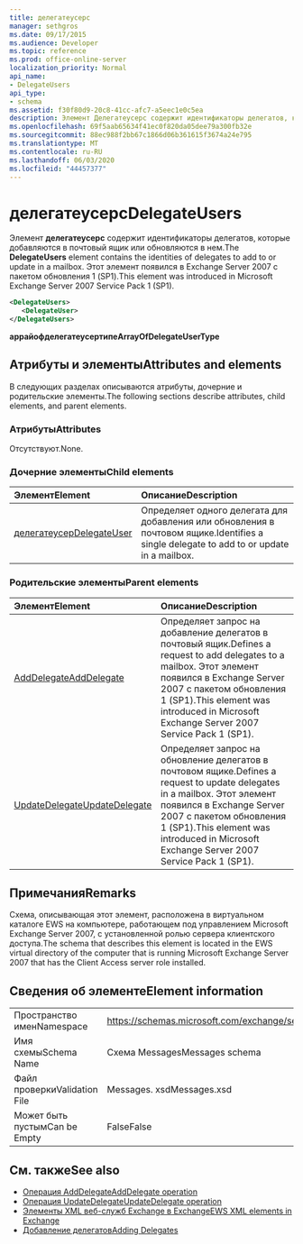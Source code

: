 ```yaml
---
title: делегатеусерс
manager: sethgros
ms.date: 09/17/2015
ms.audience: Developer
ms.topic: reference
ms.prod: office-online-server
localization_priority: Normal
api_name:
- DelegateUsers
api_type:
- schema
ms.assetid: f30f80d9-20c8-41cc-afc7-a5eec1e0c5ea
description: Элемент Делегатеусерс содержит идентификаторы делегатов, которые добавляются в почтовый ящик или обновляются в нем. Этот элемент появился в Exchange Server 2007 с пакетом обновления 1 (SP1).
ms.openlocfilehash: 69f5aab65634f41ec0f820da05dee79a300fb32e
ms.sourcegitcommit: 88ec988f2bb67c1866d06b361615f3674a24e795
ms.translationtype: MT
ms.contentlocale: ru-RU
ms.lasthandoff: 06/03/2020
ms.locfileid: "44457377"
---
```

# <a name="delegateusers"></a><span data-ttu-id="eac0e-104">делегатеусерс</span><span class="sxs-lookup"><span data-stu-id="eac0e-104">DelegateUsers</span></span>

<span data-ttu-id="eac0e-105">Элемент **делегатеусерс** содержит идентификаторы делегатов, которые добавляются в почтовый ящик или обновляются в нем.</span><span class="sxs-lookup"><span data-stu-id="eac0e-105">The **DelegateUsers** element contains the identities of delegates to add to or update in a mailbox.</span></span> <span data-ttu-id="eac0e-106">Этот элемент появился в Exchange Server 2007 с пакетом обновления 1 (SP1).</span><span class="sxs-lookup"><span data-stu-id="eac0e-106">This element was introduced in Microsoft Exchange Server 2007 Service Pack 1 (SP1).</span></span> 
  
```xml
<DelegateUsers>
   <DelegateUser>
</DelegateUsers>
```

<span data-ttu-id="eac0e-107">**аррайофделегатеусертипе**</span><span class="sxs-lookup"><span data-stu-id="eac0e-107">**ArrayOfDelegateUserType**</span></span>

## <a name="attributes-and-elements"></a><span data-ttu-id="eac0e-108">Атрибуты и элементы</span><span class="sxs-lookup"><span data-stu-id="eac0e-108">Attributes and elements</span></span>

<span data-ttu-id="eac0e-109">В следующих разделах описываются атрибуты, дочерние и родительские элементы.</span><span class="sxs-lookup"><span data-stu-id="eac0e-109">The following sections describe attributes, child elements, and parent elements.</span></span>
  
### <a name="attributes"></a><span data-ttu-id="eac0e-110">Атрибуты</span><span class="sxs-lookup"><span data-stu-id="eac0e-110">Attributes</span></span>

<span data-ttu-id="eac0e-111">Отсутствуют.</span><span class="sxs-lookup"><span data-stu-id="eac0e-111">None.</span></span>
  
### <a name="child-elements"></a><span data-ttu-id="eac0e-112">Дочерние элементы</span><span class="sxs-lookup"><span data-stu-id="eac0e-112">Child elements</span></span>

|<span data-ttu-id="eac0e-113">**Элемент**</span><span class="sxs-lookup"><span data-stu-id="eac0e-113">**Element**</span></span>|<span data-ttu-id="eac0e-114">**Описание**</span><span class="sxs-lookup"><span data-stu-id="eac0e-114">**Description**</span></span>|
|:-----|:-----|
|[<span data-ttu-id="eac0e-115">делегатеусер</span><span class="sxs-lookup"><span data-stu-id="eac0e-115">DelegateUser</span></span>](delegateuser.md) <br/> |<span data-ttu-id="eac0e-116">Определяет одного делегата для добавления или обновления в почтовом ящике.</span><span class="sxs-lookup"><span data-stu-id="eac0e-116">Identifies a single delegate to add to or update in a mailbox.</span></span>  <br/> |
   
### <a name="parent-elements"></a><span data-ttu-id="eac0e-117">Родительские элементы</span><span class="sxs-lookup"><span data-stu-id="eac0e-117">Parent elements</span></span>

|<span data-ttu-id="eac0e-118">**Элемент**</span><span class="sxs-lookup"><span data-stu-id="eac0e-118">**Element**</span></span>|<span data-ttu-id="eac0e-119">**Описание**</span><span class="sxs-lookup"><span data-stu-id="eac0e-119">**Description**</span></span>|
|:-----|:-----|
|[<span data-ttu-id="eac0e-120">AddDelegate</span><span class="sxs-lookup"><span data-stu-id="eac0e-120">AddDelegate</span></span>](adddelegate.md) <br/> |<span data-ttu-id="eac0e-121">Определяет запрос на добавление делегатов в почтовый ящик.</span><span class="sxs-lookup"><span data-stu-id="eac0e-121">Defines a request to add delegates to a mailbox.</span></span> <span data-ttu-id="eac0e-122">Этот элемент появился в Exchange Server 2007 с пакетом обновления 1 (SP1).</span><span class="sxs-lookup"><span data-stu-id="eac0e-122">This element was introduced in Microsoft Exchange Server 2007 Service Pack 1 (SP1).</span></span>  <br/> |
|[<span data-ttu-id="eac0e-123">UpdateDelegate</span><span class="sxs-lookup"><span data-stu-id="eac0e-123">UpdateDelegate</span></span>](updatedelegate.md) <br/> |<span data-ttu-id="eac0e-124">Определяет запрос на обновление делегатов в почтовом ящике.</span><span class="sxs-lookup"><span data-stu-id="eac0e-124">Defines a request to update delegates in a mailbox.</span></span> <span data-ttu-id="eac0e-125">Этот элемент появился в Exchange Server 2007 с пакетом обновления 1 (SP1).</span><span class="sxs-lookup"><span data-stu-id="eac0e-125">This element was introduced in Microsoft Exchange Server 2007 Service Pack 1 (SP1).</span></span>  <br/> |
   
## <a name="remarks"></a><span data-ttu-id="eac0e-126">Примечания</span><span class="sxs-lookup"><span data-stu-id="eac0e-126">Remarks</span></span>

<span data-ttu-id="eac0e-127">Схема, описывающая этот элемент, расположена в виртуальном каталоге EWS на компьютере, работающем под управлением Microsoft Exchange Server 2007, с установленной ролью сервера клиентского доступа.</span><span class="sxs-lookup"><span data-stu-id="eac0e-127">The schema that describes this element is located in the EWS virtual directory of the computer that is running Microsoft Exchange Server 2007 that has the Client Access server role installed.</span></span>
  
## <a name="element-information"></a><span data-ttu-id="eac0e-128">Сведения об элементе</span><span class="sxs-lookup"><span data-stu-id="eac0e-128">Element information</span></span>

|||
|:-----|:-----|
|<span data-ttu-id="eac0e-129">Пространство имен</span><span class="sxs-lookup"><span data-stu-id="eac0e-129">Namespace</span></span>  <br/> |https://schemas.microsoft.com/exchange/services/2006/messages  <br/> |
|<span data-ttu-id="eac0e-130">Имя схемы</span><span class="sxs-lookup"><span data-stu-id="eac0e-130">Schema Name</span></span>  <br/> |<span data-ttu-id="eac0e-131">Схема Messages</span><span class="sxs-lookup"><span data-stu-id="eac0e-131">Messages schema</span></span>  <br/> |
|<span data-ttu-id="eac0e-132">Файл проверки</span><span class="sxs-lookup"><span data-stu-id="eac0e-132">Validation File</span></span>  <br/> |<span data-ttu-id="eac0e-133">Messages. xsd</span><span class="sxs-lookup"><span data-stu-id="eac0e-133">Messages.xsd</span></span>  <br/> |
|<span data-ttu-id="eac0e-134">Может быть пустым</span><span class="sxs-lookup"><span data-stu-id="eac0e-134">Can be Empty</span></span>  <br/> |<span data-ttu-id="eac0e-135">False</span><span class="sxs-lookup"><span data-stu-id="eac0e-135">False</span></span>  <br/> |
   
## <a name="see-also"></a><span data-ttu-id="eac0e-136">См. также</span><span class="sxs-lookup"><span data-stu-id="eac0e-136">See also</span></span>

- [<span data-ttu-id="eac0e-137">Операция AddDelegate</span><span class="sxs-lookup"><span data-stu-id="eac0e-137">AddDelegate operation</span></span>](adddelegate-operation.md) 
- [<span data-ttu-id="eac0e-138">Операция UpdateDelegate</span><span class="sxs-lookup"><span data-stu-id="eac0e-138">UpdateDelegate operation</span></span>](updatedelegate-operation.md)
- [<span data-ttu-id="eac0e-139">Элементы XML веб-служб Exchange в Exchange</span><span class="sxs-lookup"><span data-stu-id="eac0e-139">EWS XML elements in Exchange</span></span>](ews-xml-elements-in-exchange.md)
- [<span data-ttu-id="eac0e-140">Добавление делегатов</span><span class="sxs-lookup"><span data-stu-id="eac0e-140">Adding Delegates</span></span>](https://msdn.microsoft.com/library/3a744150-66a3-4a13-9433-793603ba5038%28Office.15%29.aspx)

